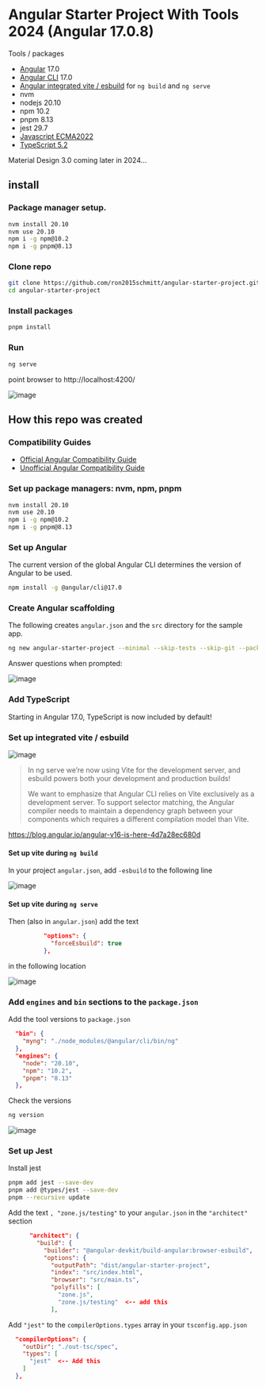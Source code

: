 


# Angular Starter Project With Tools 2024 (Angular 17.0.8)

Tools / packages

- [Angular](https://github.com/angular/angular) 17.0
- [Angular CLI](https://github.com/angular/angular-cli) 17.0
- [Angular integrated vite / esbuild](https://angular.io/guide/esbuild) for `ng build` and `ng serve`
- nvm
- nodejs 20.10
- npm 10.2
- pnpm 8.13
- jest 29.7
- [Javascript ECMA2022](https://dev.to/brayanarrieta/new-javascript-features-ecmascript-2022-with-examples-4nhg)
- [TypeScript 5.2](https://www.typescriptlang.org/docs/handbook/release-notes/typescript-5-2.html)

Material Design 3.0 coming later in 2024...

## install

### Package manager setup.

```bash
nvm install 20.10
nvm use 20.10
npm i -g npm@10.2
npm i -g pnpm@8.13
```
 
### Clone repo

```bash
git clone https://github.com/ron2015schmitt/angular-starter-project.git
cd angular-starter-project
```

### Install packages

```bash
pnpm install
```

### Run

```bash
ng serve
```
point browser to http://localhost:4200/

![image](https://github.com/ron2015schmitt/angular-starter-project/assets/11559541/5cfdf453-d959-402e-8f41-4cd7b1aa6e96)

## How this repo was created

### Compatibility Guides

- [Official Angular Compatibility Guide](https://angular.io/guide/versions)
- [Unofficial Angular Compatibility Guide](https://gist.github.com/LayZeeDK/c822cc812f75bb07b7c55d07ba2719b3)

### Set up package managers: nvm, npm, pnpm

```bash
nvm install 20.10
nvm use 20.10
npm i -g npm@10.2
npm i -g pnpm@8.13
```

### Set up Angular 

The current version of the global Angular CLI determines the version of Angular to be used.  

```bash
npm install -g @angular/cli@17.0
```

### Create Angular scaffolding 

The following creates `angular.json` and the `src` directory for the sample app.

```bash
ng new angular-starter-project --minimal --skip-tests --skip-git --package-manager=pnpm
```

Answer questions when prompted:

![image](https://github.com/ron2015schmitt/angular-starter-project/assets/11559541/d1b5eabc-c2ee-47d2-a39f-d5a23918af7f)


### Add TypeScript

Starting in Angular 17.0, TypeScript is now included by default!

### Set up integrated vite / esbuild 

![image](https://github.com/ron2015schmitt/angular-starter-project/assets/11559541/c91fe9f2-6a4c-4749-86bd-484a964c1d68)


>In ng serve we’re now using Vite for the development server, and esbuild powers both your development and production builds!
>
>We want to emphasize that Angular CLI relies on Vite exclusively as a development server. To support selector matching, the Angular compiler needs to maintain a dependency graph between your components which requires a different compilation model than Vite.

https://blog.angular.io/angular-v16-is-here-4d7a28ec680d


#### Set up vite during `ng build`

In your project `angular.json`, add `-esbuild` to the following line

![image](https://github.com/ron2015schmitt/angular-starter-project/assets/11559541/98e502f5-3677-423d-bc01-05d0c3f46141)



#### Set up vite during `ng serve`

Then (also in `angular.json`) add the text
```json
          "options": {
            "forceEsbuild": true
          },
```

in the following location

![image](https://github.com/ron2015schmitt/angular-starter-project/assets/11559541/f399a464-7c45-4129-a51a-a23d8241a72b)


### Add `engines` and `bin` sections to the `package.json`

Add the tool versions to `package.json`

```json
  "bin": {
    "myng": "./node_modules/@angular/cli/bin/ng"
  },
  "engines": {
    "node": "20.10",
    "npm": "10.2",
    "pnpm": "8.13"
  },
```

Check the versions

```bash
ng version
```

![image](https://github.com/ron2015schmitt/angular-starter-project/assets/11559541/b9473add-10b3-4f66-b00e-310bdb3b6b1e)



### Set up Jest 

Install jest

```bash
pnpm add jest --save-dev
pnpm add @types/jest --save-dev
pnpm --recursive update
```

Add the text `, "zone.js/testing"` to your `angular.json` in the `"architect"` section

```json
      "architect": {
        "build": {
          "builder": "@angular-devkit/build-angular:browser-esbuild",
          "options": {
            "outputPath": "dist/angular-starter-project",
            "index": "src/index.html",
            "browser": "src/main.ts",
            "polyfills": [
              "zone.js",
              "zone.js/testing"  <-- add this
            ],
```

Add `"jest"` to the `compilerOptions.types` array in your `tsconfig.app.json`
```json
  "compilerOptions": {
    "outDir": "./out-tsc/spec",
    "types": [
      "jest"  <-- Add this 
    ]
  },
```


